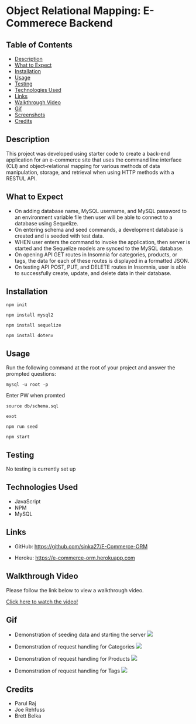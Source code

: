 # Object Relational Mapping: E-Commerece Backend

## Table of Contents
- [Description](#description)
- [What to Expect](#what-to-expect)
- [Installation](#installation)
- [Usage](#usage)
- [Testing](#testing)
- [Technologies Used](#technologies-used)
- [Links](#links)
- [Walkthrough Video](#walkthrough-video)
- [Gif](#gif)
- [Screenshots](#screenshots)
- [Credits](#credits)

## Description

This project was developed using starter code to create a back-end application for an e-commerce site that uses the command line interface (CLI) and object-relational mapping for various methods of data manipulation, storage, and retrieval when using HTTP methods with a RESTUL API.

## What to Expect

- On adding  database name, MySQL username, and MySQL password to an environment variable file
then user will be able to connect to a database using Sequelize.
- On entering schema and seed commands, a development database is created and is seeded with test data.
- WHEN user enters the command to invoke the application, then server is started and the Sequelize models are synced to the MySQL database.
- On opening API GET routes in Insomnia for categories, products, or tags, the data for each of these routes is displayed in a formatted JSON.
- On testing API POST, PUT, and DELETE routes in Insomnia, user is able to successfully create, update, and delete data in their database.

## Installation

`npm init`

`npm install mysql2`

`npm install sequelize`

`npm install dotenv`

## Usage 
  
Run the following command at the root of your project and answer the prompted questions:

`mysql -u root -p`

Enter PW when promted

`source db/schema.sql`

`exot`

`npm run seed`
  
`npm start`

## Testing

No testing is currently set up

## Technologies Used

- JavaScript
- NPM
- MySQL

## Links

- GitHub: https://github.com/sinka27/E-Commerce-ORM

- Heroku: https://e-commerce-orm.herokuapp.com

## Walkthrough Video

Please follow the link below to view a walkthrough video.

<a href="https://drive.google.com/file/d/1L0_Vxrll1TITpw4eTgfKn1_CXG6Nf9G4/view?usp=sharing" target="_blank">Click here to watch the video!</a>

## Gif
- Demonstration of seeding data and starting the server
![](./assets/Seeds.gif)


- Demonstration of request handling for Categories
![](./assets/Categories.gif)


- Demonstration of request handling for Products
![](./assets/Products.gif)


- Demonstration of request handling for Tags
![](./assets/Tag.gif)

## Credits

- Parul Raj
- Joe Rehfuss
- Brett Belka